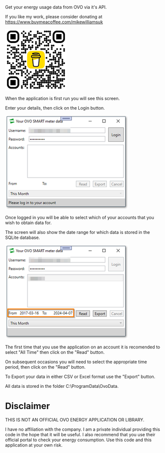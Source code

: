 Get your energy usage data from OVO via it's API.

If you like my work, please consider donating at https://www.buymeacoffee.com/mikewilliamsuk

<img src="Assets/BuyMeACoffee-QR.png" width=200 height=200>

When the application is first run you will see this screen.

Enter your details, then click on the Login button.

<img src="Assets/Your OVO SMART meter data LogIn.png">

Once logged in you will be able to select which of your accounts that you wish to obtain data for.

The screen will also show the date range for which data is stored in the SQLite database.

<img src="Assets/Your OVO SMART meter data Logged In.png">

The first time that you use the application on an account it is recomended to select "All Time" then click on the "Read" button.

On subsequent occasions you will need to select the appropriate time period,  then click on the "Read" button.

To Export your data in either CSV or Excel format use the "Export" button.

All data is stored in the folder C:\ProgramData\OvoData.

# Disclaimer

THIS IS NOT AN OFFICIAL OVO ENERGY APPLICATION OR LIBRARY.

I have no affiliation with the company. I am a private individual providing this code in the hope that it will be useful. I also recommend that you use their official portal to check your energy consumption. Use this code and this application at your own risk.
